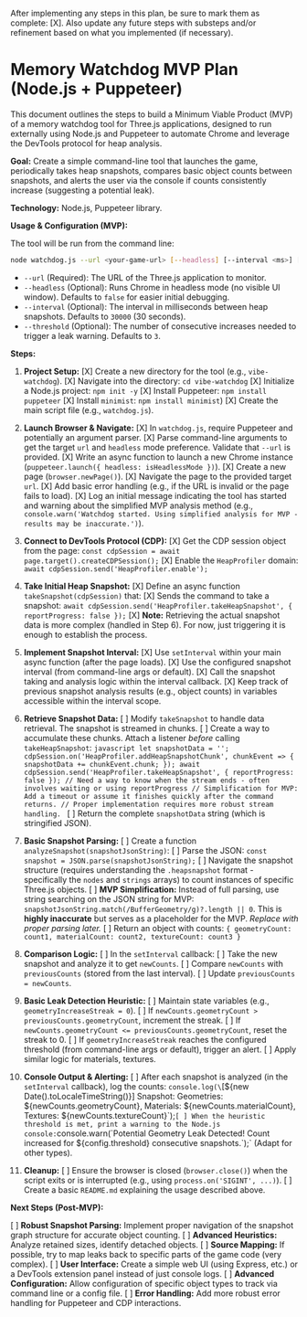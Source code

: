 After implementing any steps in this plan, be sure to mark them as complete: [X].
Also update any future steps with substeps and/or refinement based on what you implemented (if necessary). 

# Memory Watchdog MVP Plan (Node.js + Puppeteer)

This document outlines the steps to build a Minimum Viable Product (MVP) of a memory watchdog tool for Three.js applications, designed to run externally using Node.js and Puppeteer to automate Chrome and leverage the DevTools protocol for heap analysis.

**Goal:** Create a simple command-line tool that launches the game, periodically takes heap snapshots, compares basic object counts between snapshots, and alerts the user via the console if counts consistently increase (suggesting a potential leak).

**Technology:** Node.js, Puppeteer library.

**Usage & Configuration (MVP):**

The tool will be run from the command line:

```bash
node watchdog.js --url <your-game-url> [--headless] [--interval <ms>] [--threshold <count>]
```

*   `--url` (Required): The URL of the Three.js application to monitor.
*   `--headless` (Optional): Runs Chrome in headless mode (no visible UI window). Defaults to `false` for easier initial debugging.
*   `--interval` (Optional): The interval in milliseconds between heap snapshots. Defaults to `30000` (30 seconds).
*   `--threshold` (Optional): The number of consecutive increases needed to trigger a leak warning. Defaults to `3`.

**Steps:**

1.  **Project Setup:**
    [X] Create a new directory for the tool (e.g., `vibe-watchdog`).
    [X] Navigate into the directory: `cd vibe-watchdog`
    [X] Initialize a Node.js project: `npm init -y`
    [X] Install Puppeteer: `npm install puppeteer`
    [X] Install `minimist`: `npm install minimist`)
    [X] Create the main script file (e.g., `watchdog.js`).

2.  **Launch Browser & Navigate:**
    [X] In `watchdog.js`, require Puppeteer and potentially an argument parser.
    [X] Parse command-line arguments to get the target `url` and `headless` mode preference. Validate that `--url` is provided.
    [X] Write an async function to launch a new Chrome instance (`puppeteer.launch({ headless: isHeadlessMode })`).
    [X] Create a new page (`browser.newPage()`).
    [X] Navigate the page to the provided target `url`.
    [X] Add basic error handling (e.g., if the URL is invalid or the page fails to load).
    [X] Log an initial message indicating the tool has started and warning about the simplified MVP analysis method (e.g., `console.warn('Watchdog started. Using simplified analysis for MVP - results may be inaccurate.')`).

3.  **Connect to DevTools Protocol (CDP):**
    [X] Get the CDP session object from the page: `const cdpSession = await page.target().createCDPSession();`
    [X] Enable the `HeapProfiler` domain: `await cdpSession.send('HeapProfiler.enable');`

4.  **Take Initial Heap Snapshot:**
    [X] Define an async function `takeSnapshot(cdpSession)` that:
        [X] Sends the command to take a snapshot: `await cdpSession.send('HeapProfiler.takeHeapSnapshot', { reportProgress: false });`
        [X] **Note:** Retrieving the actual snapshot data is more complex (handled in Step 6). For now, just triggering it is enough to establish the process.

5.  **Implement Snapshot Interval:**
    [X] Use `setInterval` within your main async function (after the page loads).
    [X] Use the configured snapshot interval (from command-line args or default).
    [X] Call the snapshot taking and analysis logic within the interval callback.
    [X] Keep track of previous snapshot analysis results (e.g., object counts) in variables accessible within the interval scope.

6.  **Retrieve Snapshot Data:**
    [ ] Modify `takeSnapshot` to handle data retrieval. The snapshot is streamed in chunks.
    [ ] Create a way to accumulate these chunks. Attach a listener *before* calling `takeHeapSnapshot`:
        ```javascript
        let snapshotData = '';
        cdpSession.on('HeapProfiler.addHeapSnapshotChunk', chunkEvent => {
            snapshotData += chunkEvent.chunk;
        });
        await cdpSession.send('HeapProfiler.takeHeapSnapshot', { reportProgress: false });
        // Need a way to know when the stream ends - often involves waiting or using reportProgress
        // Simplification for MVP: Add a timeout or assume it finishes quickly after the command returns.
        // Proper implementation requires more robust stream handling.
        ```
    [ ] Return the complete `snapshotData` string (which is stringified JSON).

7.  **Basic Snapshot Parsing:**
    [ ] Create a function `analyzeSnapshot(snapshotJsonString)`:
        [ ] Parse the JSON: `const snapshot = JSON.parse(snapshotJsonString);`
        [ ] Navigate the snapshot structure (requires understanding the `.heapsnapshot` format - specifically the `nodes` and `strings` arrays) to count instances of specific Three.js objects.
        [ ] **MVP Simplification:** Instead of full parsing, use string searching on the JSON string for MVP: `snapshotJsonString.match(/BufferGeometry/g)?.length || 0`. This is **highly inaccurate** but serves as a placeholder for the MVP. *Replace with proper parsing later.*
        [ ] Return an object with counts: `{ geometryCount: count1, materialCount: count2, textureCount: count3 }`

8.  **Comparison Logic:**
    [ ] In the `setInterval` callback:
        [ ] Take the new snapshot and analyze it to get `newCounts`.
        [ ] Compare `newCounts` with `previousCounts` (stored from the last interval).
        [ ] Update `previousCounts = newCounts`.

9.  **Basic Leak Detection Heuristic:**
    [ ] Maintain state variables (e.g., `geometryIncreaseStreak = 0`).
    [ ] If `newCounts.geometryCount > previousCounts.geometryCount`, increment the streak.
    [ ] If `newCounts.geometryCount <= previousCounts.geometryCount`, reset the streak to 0.
    [ ] If `geometryIncreaseStreak` reaches the configured threshold (from command-line args or default), trigger an alert.
    [ ] Apply similar logic for materials, textures.

10. **Console Output & Alerting:**
    [ ] After each snapshot is analyzed (in the `setInterval` callback), log the counts: `console.log(\`[${new Date().toLocaleTimeString()}] Snapshot: Geometries: ${newCounts.geometryCount}, Materials: ${newCounts.materialCount}, Textures: ${newCounts.textureCount}\`);`
    [ ] When the heuristic threshold is met, print a warning to the Node.js console: `console.warn(\`Potential Geometry Leak Detected! Count increased for ${config.threshold} consecutive snapshots.\`);` (Adapt for other types).

11. **Cleanup:**
    [ ] Ensure the browser is closed (`browser.close()`) when the script exits or is interrupted (e.g., using `process.on('SIGINT', ...)`).
    [ ] Create a basic `README.md` explaining the usage described above.


**Next Steps (Post-MVP):**

[ ] **Robust Snapshot Parsing:** Implement proper navigation of the snapshot graph structure for accurate object counting.
[ ] **Advanced Heuristics:** Analyze retained sizes, identify detached objects.
[ ] **Source Mapping:** If possible, try to map leaks back to specific parts of the game code (very complex).
[ ] **User Interface:** Create a simple web UI (using Express, etc.) or a DevTools extension panel instead of just console logs.
[ ] **Advanced Configuration:** Allow configuration of specific object types to track via command line or a config file.
[ ] **Error Handling:** Add more robust error handling for Puppeteer and CDP interactions.